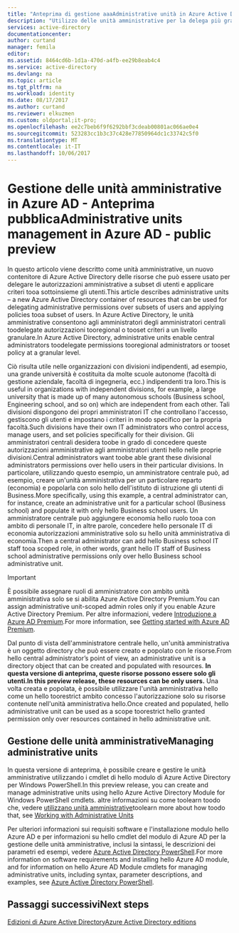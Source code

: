 ```yaml
---
title: "Anteprima di gestione aaaAdministrative unità in Azure Active Directory"
description: "Utilizzo delle unità amministrative per la delega più granulare delle autorizzazioni in Azure Active Directory"
services: active-directory
documentationcenter: 
author: curtand
manager: femila
editor: 
ms.assetid: 8464cd6b-1d1a-470d-a4fb-ee29b8eab4c4
ms.service: active-directory
ms.devlang: na
ms.topic: article
ms.tgt_pltfrm: na
ms.workload: identity
ms.date: 08/17/2017
ms.author: curtand
ms.reviewer: elkuzmen
ms.custom: oldportal;it-pro;
ms.openlocfilehash: ee2c7beb6f9f6292bbf3cdeab00801ac066ae0e4
ms.sourcegitcommit: 523283cc1b3c37c428e77850964dc1c33742c5f0
ms.translationtype: MT
ms.contentlocale: it-IT
ms.lasthandoff: 10/06/2017
---
```

# <a name="administrative-units-management-in-azure-ad---public-preview"></a><span data-ttu-id="8702a-103">Gestione delle unità amministrative in Azure AD - Anteprima pubblica</span><span class="sxs-lookup"><span data-stu-id="8702a-103">Administrative units management in Azure AD - public preview</span></span>
<span data-ttu-id="8702a-104">In questo articolo viene descritto come unità amministrative, un nuovo contenitore di Azure Active Directory delle risorse che può essere usato per delegare le autorizzazioni amministrative a subset di utenti e applicare criteri tooa sottoinsieme gli utenti.</span><span class="sxs-lookup"><span data-stu-id="8702a-104">This article describes administrative units – a new Azure Active Directory container of resources that can be used for delegating administrative permissions over subsets of users and applying policies tooa subset of users.</span></span> <span data-ttu-id="8702a-105">In Azure Active Directory, le unità amministrative consentono agli amministratori degli amministratori centrali toodelegate autorizzazioni tooregional o tooset criteri a un livello granulare.</span><span class="sxs-lookup"><span data-stu-id="8702a-105">In Azure Active Directory, administrative units enable central administrators toodelegate permissions tooregional administrators or tooset policy at a granular level.</span></span>

<span data-ttu-id="8702a-106">Ciò risulta utile nelle organizzazioni con divisioni indipendenti, ad esempio, una grande università è costituita da molte scuole autonome (facoltà di gestione aziendale, facoltà di ingegneria, ecc.) indipendenti tra loro.</span><span class="sxs-lookup"><span data-stu-id="8702a-106">This is useful in organizations with independent divisions, for example, a large university that is made up of many autonomous schools (Business school, Engineering school, and so on) which are independent from each other.</span></span> <span data-ttu-id="8702a-107">Tali divisioni dispongono dei propri amministratori IT che controllano l'accesso, gestiscono gli utenti e impostano i criteri in modo specifico per la propria facoltà.</span><span class="sxs-lookup"><span data-stu-id="8702a-107">Such divisions have their own IT administrators who control access, manage users, and set policies specifically for their division.</span></span> <span data-ttu-id="8702a-108">Gli amministratori centrali desidera toobe in grado di concedere queste autorizzazioni amministrative agli amministratori utenti hello nelle proprie divisioni.</span><span class="sxs-lookup"><span data-stu-id="8702a-108">Central administrators want toobe able grant these divisional administrators permissions over hello users in their particular divisions.</span></span> <span data-ttu-id="8702a-109">In particolare, utilizzando questo esempio, un amministratore centrale può, ad esempio, creare un'unità amministrativa per un particolare reparto (economia) e popolarla con solo hello dell'istituto di istruzione gli utenti di Business.</span><span class="sxs-lookup"><span data-stu-id="8702a-109">More specifically, using this example, a central administrator can, for instance, create an administrative unit for a particular school (Business school) and populate it with only hello Business school users.</span></span> <span data-ttu-id="8702a-110">Un amministratore centrale può aggiungere economia hello ruolo tooa con ambito di personale IT, in altre parole, concedere hello personale IT di economia autorizzazioni amministrative solo su hello unità amministrativa di economia.</span><span class="sxs-lookup"><span data-stu-id="8702a-110">Then a central administrator can add hello Business school IT staff tooa scoped role, in other words, grant hello IT staff of Business school administrative permissions only over hello Business school administrative unit.</span></span>

> [!IMPORTANT]
> <span data-ttu-id="8702a-111">È possibile assegnare ruoli di amministratore con ambito unità amministrativa solo se si abilita Azure Active Directory Premium.</span><span class="sxs-lookup"><span data-stu-id="8702a-111">You can assign administrative unit-scoped admin roles only if you enable Azure Active Directory Premium.</span></span> <span data-ttu-id="8702a-112">Per altre informazioni, vedere [Introduzione a Azure AD Premium](active-directory-get-started-premium.md).</span><span class="sxs-lookup"><span data-stu-id="8702a-112">For more information, see [Getting started with Azure AD Premium](active-directory-get-started-premium.md).</span></span>
>


<span data-ttu-id="8702a-113">Dal punto di vista dell'amministratore centrale hello, un'unità amministrativa è un oggetto directory che può essere creato e popolato con le risorse.</span><span class="sxs-lookup"><span data-stu-id="8702a-113">From hello central administrator’s point of view, an administrative unit is a directory object that can be created and populated with resources.</span></span> <span data-ttu-id="8702a-114">**In questa versione di anteprima, queste risorse possono essere solo gli utenti.**</span><span class="sxs-lookup"><span data-stu-id="8702a-114">**In this preview release, these resources can be only users.**</span></span> <span data-ttu-id="8702a-115">Una volta creata e popolata, è possibile utilizzare l'unità amministrativa hello come un hello toorestrict ambito concesso l'autorizzazione solo su risorse contenute nell'unità amministrativa hello.</span><span class="sxs-lookup"><span data-stu-id="8702a-115">Once created and populated, hello administrative unit can be used as a scope toorestrict hello granted permission only over resources contained in hello administrative unit.</span></span>

## <a name="managing-administrative-units"></a><span data-ttu-id="8702a-116">Gestione delle unità amministrative</span><span class="sxs-lookup"><span data-stu-id="8702a-116">Managing administrative units</span></span>
<span data-ttu-id="8702a-117">In questa versione di anteprima, è possibile creare e gestire le unità amministrative utilizzando i cmdlet di hello modulo di Azure Active Directory per Windows PowerShell.</span><span class="sxs-lookup"><span data-stu-id="8702a-117">In this preview release, you can create and manage administrative units using hello Azure Active Directory Module for Windows PowerShell cmdlets.</span></span> <span data-ttu-id="8702a-118">altre informazioni su come toolearn toodo che, vedere [utilizzano unità amministrative](https://docs.microsoft.com/powershell/azure/active-directory/working-with-administrative-units?view=azureadps-2.0)</span><span class="sxs-lookup"><span data-stu-id="8702a-118">toolearn more about how toodo that, see [Working with Administrative Units](https://docs.microsoft.com/powershell/azure/active-directory/working-with-administrative-units?view=azureadps-2.0)</span></span>

<span data-ttu-id="8702a-119">Per ulteriori informazioni sui requisiti software e l'installazione modulo hello Azure AD e per informazioni su hello cmdlet del modulo di Azure AD per la gestione delle unità amministrative, inclusi la sintassi, le descrizioni dei parametri ed esempi, vedere [Azure Active Directory PowerShell](https://docs.microsoft.com/powershell/azure/active-directory/overview?view=azureadps-2.0).</span><span class="sxs-lookup"><span data-stu-id="8702a-119">For more information on software requirements and installing hello Azure AD module, and for information on hello Azure AD Module cmdlets for managing administrative units, including syntax, parameter descriptions, and examples, see [Azure Active Directory PowerShell](https://docs.microsoft.com/powershell/azure/active-directory/overview?view=azureadps-2.0).</span></span>

## <a name="next-steps"></a><span data-ttu-id="8702a-120">Passaggi successivi</span><span class="sxs-lookup"><span data-stu-id="8702a-120">Next steps</span></span>
[<span data-ttu-id="8702a-121">Edizioni di Azure Active Directory</span><span class="sxs-lookup"><span data-stu-id="8702a-121">Azure Active Directory editions</span></span>](active-directory-editions.md)
